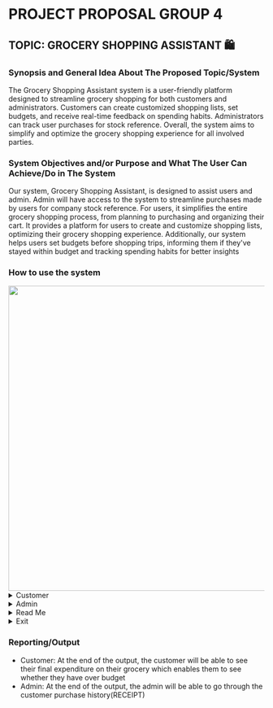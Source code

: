 # PROJECT PROPOSAL GROUP 4
## TOPIC: GROCERY SHOPPING ASSISTANT :shopping:
### Synopsis and General Idea About The Proposed Topic/System
The Grocery Shopping Assistant system is a user-friendly platform designed to streamline grocery shopping for both customers and administrators. Customers can create customized shopping lists, set budgets, and receive real-time feedback on spending habits. Administrators can track user purchases for stock reference. Overall, the system aims to simplify and optimize the grocery shopping experience for all involved parties.

### System Objectives and/or Purpose and What The User Can Achieve/Do in The System
Our system, Grocery Shopping Assistant, is designed to assist users and admin. Admin will have access to the system to streamline purchases made by users for company stock reference. For users, it simplifies the entire grocery shopping process, from planning to purchasing and organizing their cart. It provides a platform for users to create and customize shopping lists, optimizing their grocery shopping experience. Additionally, our system helps users set budgets before shopping trips, informing them if they've stayed within budget and tracking spending habits for better insights

### How to use the system


<img src="https://github.com/Manisha040111/PT2-dummy-Proposal/blob/main/How%20to%20use-1.jpg" width="600" />
<details>

<summary>Customer</summary>
<img src="https://github.com/Manisha040111/PT2-dummy-Proposal/blob/main/How%20to%20use-2.jpg" width="600" />
<img src="https://github.com/Manisha040111/PT2-dummy-Proposal/blob/main/How%20to%20use-3.jpg" width="600" />
<img src="https://github.com/Manisha040111/PT2-dummy-Proposal/blob/main/How%20to%20use-4.jpg" width="600" />
<img src="https://github.com/Manisha040111/PT2-dummy-Proposal/blob/main/How%20to%20use-5.jpg" width="600" />
<img src="https://github.com/Manisha040111/PT2-dummy-Proposal/blob/main/How%20to%20use-6.jpg" width="600" />
<img src="https://github.com/Manisha040111/PT2-dummy-Proposal/blob/main/How%20to%20use%209.jpg" width="600" />
<img src="https://github.com/Manisha040111/PT2-dummy-Proposal/blob/main/How%20to%20use-8.jpg" width="600" />
<img src="https://github.com/Manisha040111/PT2-dummy-Proposal/blob/main/How%20to%20use%207.jpg" width="600" />
<img src="https://github.com/Manisha040111/PT2-dummy-Proposal/blob/main/How%20to%20use-10.jpg" width="600" />
</details>

<details>

<summary>Admin</summary>
<img src="https://github.com/Manisha040111/PT2-dummy-Proposal/blob/main/How%20to%20use-11.jpg" width="600" />
<img src="https://github.com/Manisha040111/PT2-dummy-Proposal/blob/main/How%20to%20use-12.jpg" width="600" />
</details>
  
<details>

<summary>Read Me</summary>
<img src="https://github.com/Manisha040111/PT2-dummy-Proposal/blob/main/How%20to%20use-13.jpg" width="600" />
</details>

<details>

<summary>Exit</summary>
Will exit the whole system
</details>

### Reporting/Output
- Customer: At the end of the output, the customer will be able to see their final expenditure on their grocery which enables them to see whether they have over budget
- Admin: At the end of the output, the admin will be able to go through the customer purchase history(RECEIPT)

